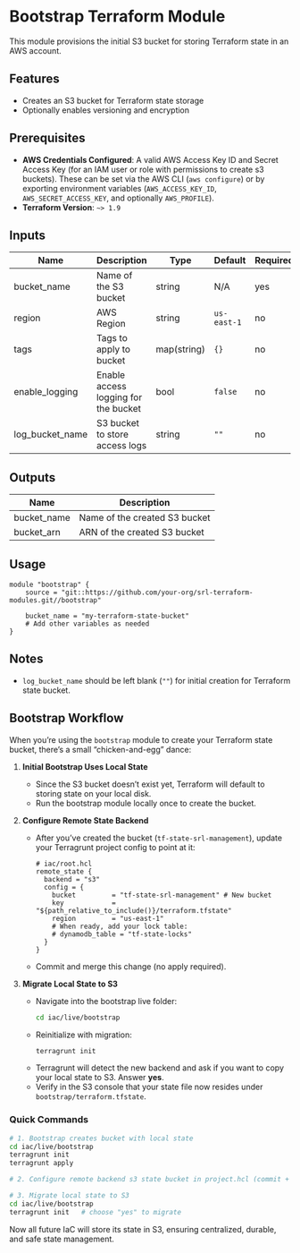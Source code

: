 # Bootstrap Terraform Module

This module provisions the initial S3 bucket for storing Terraform state in an AWS account.

## Features

- Creates an S3 bucket for Terraform state storage
- Optionally enables versioning and encryption

## Prerequisites

- **AWS Credentials Configured**: A valid AWS Access Key ID and Secret Access Key (for an IAM user or role with permissions to create s3 buckets). These can be set via the AWS CLI (`aws configure`) or by exporting environment variables (`AWS_ACCESS_KEY_ID`, `AWS_SECRET_ACCESS_KEY`, and optionally `AWS_PROFILE`).
- **Terraform Version**: `~> 1.9`

## Inputs

| Name            | Description                           | Type        | Default        | Required |
|-----------------|---------------------------------------|-------------|----------------|----------|
| bucket_name     | Name of the S3 bucket                 | string      | N/A            | yes      |
| region          | AWS Region                            | string      | `us-east-1`    | no       |
| tags            | Tags to apply to bucket               | map(string) | `{}`           | no       |
| enable_logging  | Enable access logging for the bucket  | bool        | `false`        | no       |
| log_bucket_name | S3 bucket to store access logs        | string      | `""`           | no       |

## Outputs

| Name         | Description                        |
|--------------|------------------------------------|
| bucket_name  | Name of the created S3 bucket      |
| bucket_arn   | ARN of the created S3 bucket       |

## Usage

```hcl
module "bootstrap" {
    source = "git::https://github.com/your-org/srl-terraform-modules.git//bootstrap"

    bucket_name = "my-terraform-state-bucket"
    # Add other variables as needed
}
```

## Notes

- `log_bucket_name` should be left blank (`""`) for initial creation for Terraform state bucket.

## Bootstrap Workflow

When you’re using the `bootstrap` module to create your Terraform state bucket, there’s a small “chicken-and-egg” dance:

1. **Initial Bootstrap Uses Local State**

   - Since the S3 bucket doesn’t exist yet, Terraform will default to storing state on your local disk.
   - Run the bootstrap module locally once to create the bucket.

2. **Configure Remote State Backend**

   - After you’ve created the bucket (`tf-state-srl-management`), update your Terragrunt project config to point at it:
     ```hcl
     # iac/root.hcl
     remote_state {
       backend = "s3"
       config = {
         bucket         = "tf-state-srl-management" # New bucket
         key            = "${path_relative_to_include()}/terraform.tfstate"
         region         = "us-east-1"
         # When ready, add your lock table:
         # dynamodb_table = "tf-state-locks"
       }
     }
     ```
   - Commit and merge this change (no apply required).

3. **Migrate Local State to S3**

   - Navigate into the bootstrap live folder:
     ```bash
     cd iac/live/bootstrap
     ```
   - Reinitialize with migration:
     ```bash
     terragrunt init
     ```
   - Terragrunt will detect the new backend and ask if you want to copy your local state to S3. Answer **yes**.
   - Verify in the S3 console that your state file now resides under `bootstrap/terraform.tfstate`.

### Quick Commands

```bash
# 1. Bootstrap creates bucket with local state
cd iac/live/bootstrap
terragrunt init
terragrunt apply

# 2. Configure remote backend s3 state bucket in project.hcl (commit + merge)

# 3. Migrate local state to S3
cd iac/live/bootstrap
terragrunt init   # choose "yes" to migrate
```

Now all future IaC will store its state in S3, ensuring centralized, durable, and safe state management.

